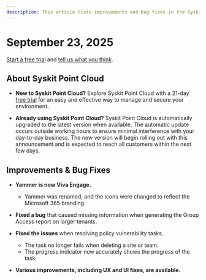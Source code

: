 ```yaml
---
description: This article lists improvements and bug fixes in the Syskit Point Cloud version 2025.4.110.13
---
```


# September 23, 2025

[Start a free trial](https://www.syskit.com/products/point/free-trial/) and [tell us what you think](https://www.syskit.com/company/contact-us/).

## About Syskit Point Cloud

* **New to Syskit Point Cloud?** Explore Syskit Point Cloud with a 21-day [free trial](https://www.syskit.com/products/point/free-trial/) for an easy and effective way to manage and secure your environment.

* **Already using Syskit Point Cloud?** Syskit Point Cloud is automatically upgraded to the latest version when available. The automatic update occurs outside working hours to ensure minimal interference with your day-to-day business. The new version will begin rolling out with this announcement and is expected to reach all customers within the next few days.

## Improvements & Bug Fixes 

* **Yammer is now Viva Engage.**
  * Yammer was renamed, and the icons were changed to reflect the Microsoft 365 branding.

* **Fixed a bug** that caused missing information when generating the Group Access report on larger tenants.

* **Fixed the issues** when resolving policy vulnerability tasks. 
  * The task no longer fails when deleting a site or team.
  * The progress indicator now accurately shows the progress of the task. 
  
* **Various improvements, including UX and UI fixes, are available.**
